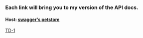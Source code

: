 ### Each link will bring you to my version of the API docs.
#### Host: [swagger's petstore](petstore.swagger.io)
[TD-1](https://petstore.swagger.io/?url=https://raw.githubusercontent.com/Mahefaa/SWAGGER-STD21065/main/TD1-SWAGGER-STD21065.yaml)
